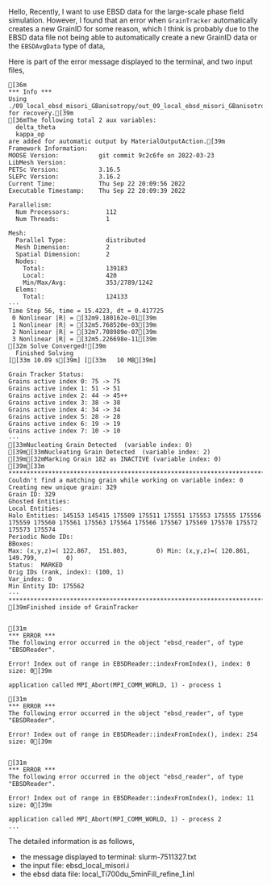 Hello,
Recently, I want to use EBSD data for the large-scale phase field simulation. However, I found that an error when `GrainTracker` automatically creates a new GrainID for some reason, which I think is probably due to the EBSD data file not being able to automatically create a new GrainID data or the `EBSDAvgData` type of data,

Here is part of the error message displayed to the terminal, and two input files,
```
[36m
*** Info ***
Using ./09_local_ebsd_misori_GBanisotropy/out_09_local_ebsd_misori_GBanisotropy_cp/0055 for recovery.[39m
[36mThe following total 2 aux variables:
  delta_theta
  kappa_op
are added for automatic output by MaterialOutputAction.[39m
Framework Information:
MOOSE Version:           git commit 9c2c6fe on 2022-03-23
LibMesh Version:         
PETSc Version:           3.16.5
SLEPc Version:           3.16.2
Current Time:            Thu Sep 22 20:09:56 2022
Executable Timestamp:    Thu Sep 22 20:09:39 2022

Parallelism:
  Num Processors:          112
  Num Threads:             1

Mesh: 
  Parallel Type:           distributed
  Mesh Dimension:          2
  Spatial Dimension:       2
  Nodes:                   
    Total:                 139183
    Local:                 420
    Min/Max/Avg:           353/2789/1242
  Elems:                   
    Total:                 124133
···
Time Step 56, time = 15.4223, dt = 0.417725
 0 Nonlinear |R| = [32m9.180162e-01[39m
 1 Nonlinear |R| = [32m5.768520e-03[39m
 2 Nonlinear |R| = [32m7.708989e-07[39m
 3 Nonlinear |R| = [32m5.226698e-11[39m
[32m Solve Converged![39m
  Finished Solving                                                                       [[33m 10.09 s[39m] [[33m   10 MB[39m]

Grain Tracker Status:
Grains active index 0: 75 -> 75
Grains active index 1: 51 -> 51
Grains active index 2: 44 -> 45++
Grains active index 3: 38 -> 38
Grains active index 4: 34 -> 34
Grains active index 5: 28 -> 28
Grains active index 6: 19 -> 19
Grains active index 7: 10 -> 10
···
[33mNucleating Grain Detected  (variable index: 0)
[39m[33mNucleating Grain Detected  (variable index: 2)
[39m[32mMarking Grain 182 as INACTIVE (variable index: 0)
[39m[33m
*****************************************************************************
Couldn't find a matching grain while working on variable index: 0
Creating new unique grain: 329
Grain ID: 329
Ghosted Entities: 
Local Entities: 
Halo Entities: 145153 145415 175509 175511 175551 175553 175555 175556 175559 175560 175561 175563 175564 175566 175567 175569 175570 175572 175573 175574 
Periodic Node IDs: 
BBoxes:
Max: (x,y,z)=( 122.867,  151.803,        0) Min: (x,y,z)=( 120.861,  149.799,        0)
Status:  MARKED
Orig IDs (rank, index): (100, 1) 
Var_index: 0
Min Entity ID: 175562
···
*****************************************************************************
[39mFinished inside of GrainTracker


[31m
*** ERROR ***
The following error occurred in the object "ebsd_reader", of type "EBSDReader".

Error! Index out of range in EBSDReader::indexFromIndex(), index: 0 size: 0[39m

application called MPI_Abort(MPI_COMM_WORLD, 1) - process 1

[31m
*** ERROR ***
The following error occurred in the object "ebsd_reader", of type "EBSDReader".

Error! Index out of range in EBSDReader::indexFromIndex(), index: 254 size: 0[39m


[31m
*** ERROR ***
The following error occurred in the object "ebsd_reader", of type "EBSDReader".

Error! Index out of range in EBSDReader::indexFromIndex(), index: 11 size: 0[39m

application called MPI_Abort(MPI_COMM_WORLD, 1) - process 2
...
```
The detailed information is as follows,
- the message displayed to terminal: slurm-7511327.txt
- the input file: ebsd_local_misori.i
- the ebsd data file: local_Ti700du_5minFill_refine_1.inl



